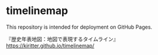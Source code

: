 # timelinemap
This repository is intended for deployment on GitHub Pages.

『歴史年表地図：地図で表現するタイムライン』 https://kiritter.github.io/timelinemap/
